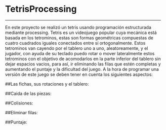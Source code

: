 # TetrisProcessing

___

En este proyecto se realizó un tetris usando programación estructurada mediante processing. Tetris es un videojuego popular cuya mecánica está basada en los tetrominos, estas son formas geométricas compuestas de cuatro cuadrados iguales conectados entre sí ortogonalmente. Estos tetrominos van cayendo por el tablero uno a uno, aleatoreamente, y el jugador, con ayuda de su teclado puedo rotar o mover lateralmente estos tetrominos con el objetivo de acomodarlos en la parte inferior del tablero sin dejar espacios vacios, para así, ir eliminando las filas que estén completas y aumentando el puntaje y la dificultad del juego.
A la hora de programar una versión de este juego se deben tener en cuenta los siguientes aspectos:

##Las fichas, sus rotaciones y el tablero:

##Caida de las piezas:

##Colisiones:

##Eliminar filas:

##Puntaje:
